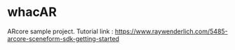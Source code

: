# whacAR
ARcore sample project.
Tutorial link : https://www.raywenderlich.com/5485-arcore-sceneform-sdk-getting-started
